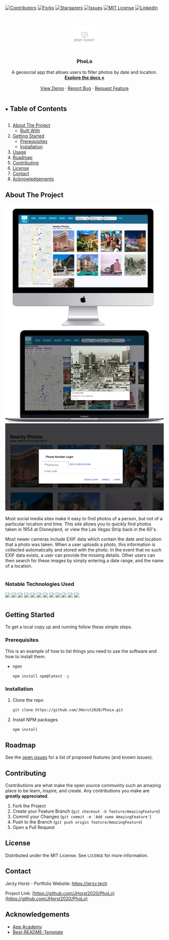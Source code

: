 <!--
*** Thanks for checking out the Best-README-Template. If you have a suggestion
*** that would make this better, please fork the repo and create a pull request
*** or simply open an issue with the tag "enhancement".
*** Thanks again! Now go create something AMAZING! :D
***
***
***
*** To avoid retyping too much info. Do a search and replace for the following:
*** JHorst2020, PhoLo, twitter_handle, jerzyhorst@gmail.com, project_title, project_description
-->



<!-- PROJECT SHIELDS -->
<!--
*** I'm using markdown "reference style" links for readability.
*** Reference links are enclosed in brackets [ ] instead of parentheses ( ).
*** See the bottom of this document for the declaration of the reference variables
*** for contributors-url, forks-url, etc. This is an optional, concise syntax you may use.
*** https://www.markdownguide.org/basic-syntax/#reference-style-links
-->
[![Contributors][contributors-shield]][contributors-url]
[![Forks][forks-shield]][forks-url]
[![Stargazers][stars-shield]][stars-url]
[![Issues][issues-shield]][issues-url]
[![MIT License][license-shield]][license-url]
[![LinkedIn][linkedin-shield]][linkedin-url]



<!-- PROJECT LOGO -->
<br />
<p align="center">
  <a href="https://github.com/JHorst2020/PhoLo">
    <img src="./myLogo.png" alt="Logo" width="80" height="80">
  </a>

  <h3 align="center">PhoLo</h3>

  <p align="center">
    A geosocial app that allows users to filter photos by date and location. 
    <br />
    <a href="https://github.com/JHorst2020/PhoLo"><strong>Explore the docs »</strong></a>
    <br />
    <br />
    <a href="https://github.com/JHorst2020/PhoLo">View Demo</a>
    ·
    <a href="https://github.com/JHorst2020/PhoLo/issues">Report Bug</a>
    ·
    <a href="https://github.com/JHorst2020/PhoLo/issues">Request Feature</a>
  </p>
</p>



<!-- TABLE OF CONTENTS -->
<details open="open">
  <summary><h2 style="display: inline-block">Table of Contents</h2></summary>
  <ol>
    <li>
      <a href="#about-the-project">About The Project</a>
      <ul>
        <li><a href="#built-with">Built With</a></li>
      </ul>
    </li>
    <li>
      <a href="#getting-started">Getting Started</a>
      <ul>
        <li><a href="#prerequisites">Prerequisites</a></li>
        <li><a href="#installation">Installation</a></li>
      </ul>
    </li>
    <li><a href="#usage">Usage</a></li>
    <li><a href="#roadmap">Roadmap</a></li>
    <li><a href="#contributing">Contributing</a></li>
    <li><a href="#license">License</a></li>
    <li><a href="#contact">Contact</a></li>
    <li><a href="#acknowledgements">Acknowledgements</a></li>
  </ol>
</details>



<!-- ABOUT THE PROJECT -->
## About The Project

![product-screenshot](./pholoMockup.png)
![product-screenshot](./pholoMockup2.png)
![product-screenshot](./pholoMockup3.png)

Most social media sites make it easy to find photos of a person, but not of a particular location and time. This site allows you to quickly find photos taken in 1954 at Disneyland, or view the Las Vegas Strip back in the 60's. 

Most newer cameras include EXIF data which contain the date and location that a photo was taken. When a user uploads a photo, this information is collected automatically and stored with the photo. In the event that no such EXIF data exists, a user can provide the missing details. Other users can then search for these images by simply entering a date range, and the name of a location. 


#
### Notable Technologies Used

<img src='https://img.shields.io/badge/React-20232A?style=for-the-badge&logo=react&logoColor=61DAFB'>
<img src='https://camo.githubusercontent.com/80b98387e22ad1a5200ea1e772cb912521dc89c4c0478c3ba6f347af66ff3d2e/68747470733a2f2f696d672e736869656c64732e696f2f62616467652f72656475782532302d2532333230323332612e7376673f267374796c653d666f722d7468652d6261646765266c6f676f3d7265647578266c6f676f436f6c6f723d253233363144414642'>
<img src="https://img.shields.io/badge/JavaScript-323330?style=for-the-badge&logo=javascript&logoColor=F7DF1E">
<img src='https://img.shields.io/badge/Amazon_AWS-232F3E?style=for-the-badge&logo=amazon-aws&logoColor=white'>
<img src='https://img.shields.io/badge/Google_Maps_API-4285F4?style=for-the-badge&logo=google-cloud&logoColor=white'>
<img src="https://img.shields.io/badge/CSS-239120?&style=for-the-badge&logo=css3&logoColor=white">
<img src='https://img.shields.io/badge/Node.js-43853D?style=for-the-badge&logo=node.js&logoColor=white'>
<img src='https://img.shields.io/badge/HTML5-E34F26?style=for-the-badge&logo=html5&logoColor=white'>
<img src='https://img.shields.io/badge/Express.js-404D59?style=for-the-badge'>
<img src='https://img.shields.io/badge/Material--UI-0081CB?style=for-the-badge&logo=material-ui&logoColor=white'>
<img src='https://img.shields.io/badge/PostgreSQL-316192?style=for-the-badge&logo=postgresql&logoColor=white'>
<img src='https://img.shields.io/badge/Heroku-430098?style=for-the-badge&logo=heroku&logoColor=white'>

#  


<!--ReactSkipperEnd -->



<!-- GETTING STARTED -->
## Getting Started

To get a local copy up and running follow these simple steps.

### Prerequisites

This is an example of how to list things you need to use the software and how to install them.
* npm
  ```sh
  npm install npm@latest -g
  ```

### Installation

1. Clone the repo
   ```sh
   git clone https://github.com/JHorst2020/PhoLo.git
   ```
2. Install NPM packages
   ```sh
   npm install
   ```



<!-- USAGE EXAMPLES -->
<!-- ## Usage -->

<!-- Use this space to show useful examples of how a project can be used. Additional screenshots, code examples and demos work well in this space. You may also link to more resources. -->




<!-- ROADMAP -->
## Roadmap

See the [open issues](https://github.com/JHorst2020/PhoLo/issues) for a list of proposed features (and known issues).



<!-- CONTRIBUTING -->
## Contributing

Contributions are what make the open source community such an amazing place to be learn, inspire, and create. Any contributions you make are **greatly appreciated**.

1. Fork the Project
2. Create your Feature Branch (`git checkout -b feature/AmazingFeature`)
3. Commit your Changes (`git commit -m 'Add some AmazingFeature'`)
4. Push to the Branch (`git push origin feature/AmazingFeature`)
5. Open a Pull Request



<!-- LICENSE -->
## License

Distributed under the MIT License. See `LICENSE` for more information.



<!-- CONTACT -->
## Contact

Jerzy Horst - Portfolio Website: https://jerzy.tech

Project Link: [https://github.com/JHorst2020/PhoLo](https://github.com/JHorst2020/PhoLo)



<!-- ACKNOWLEDGEMENTS -->
## Acknowledgements

* [App Academy](https://www.appacademy.io/)
* [Best-README-Template](https://github.com/othneildrew/Best-README-Template)






<!-- MARKDOWN LINKS & IMAGES -->
<!-- https://www.markdownguide.org/basic-syntax/#reference-style-links -->
[contributors-shield]: https://img.shields.io/github/contributors/JHorst2020/PhoLo.svg?style=for-the-badge
[contributors-url]: https://github.com/JHorst2020/PhoLo/graphs/contributors
[forks-shield]: https://img.shields.io/github/forks/JHorst2020/PhoLo.svg?style=for-the-badge
[forks-url]: https://github.com/JHorst2020/PhoLo/network/members
[stars-shield]: https://img.shields.io/github/stars/JHorst2020/PhoLo.svg?style=for-the-badge
[stars-url]: https://github.com/JHorst2020/PhoLo/stargazers
[issues-shield]: https://img.shields.io/github/issues/JHorst2020/PhoLo.svg?style=for-the-badge
[issues-url]: https://github.com/JHorst2020/PhoLo/issues
[license-shield]: https://img.shields.io/github/license/JHorst2020/PhoLo.svg?style=for-the-badge
[license-url]: https://github.com/JHorst2020/PhoLo/blob/master/LICENSE.txt
[linkedin-shield]: https://img.shields.io/badge/-LinkedIn-black.svg?style=for-the-badge&logo=linkedin&colorB=555
[linkedin-url]: https://www.linkedin.com/in/jerzy-horst-027396181/